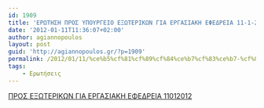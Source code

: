 ```yaml
---
id: 1909
title: 'ΕΡΩΤΗΣΗ ΠΡΟΣ ΥΠΟΥΡΓΕΙΟ ΕΞΩΤΕΡΙΚΩΝ ΓΙΑ ΕΡΓΑΣΙΑΚΗ ΕΦΕΔΡΕΙΑ 11-1-2012'
date: '2012-01-11T11:36:07+02:00'
author: agiannopoulos
layout: post
guid: 'http://agiannopoulos.gr/?p=1909'
permalink: /2012/01/11/%ce%b5%cf%81%cf%89%cf%84%ce%b7%cf%83%ce%b7-%cf%80%cf%81%ce%bf%cf%83-%cf%85%cf%80%ce%bf%cf%85%cf%81%ce%b3%ce%b5%ce%b9%ce%bf-%ce%b5%ce%be%cf%89%cf%84%ce%b5%cf%81%ce%b9%ce%ba%cf%89%ce%bd-%ce%b3%ce%b9/
tags:
    - Ερωτήσεις
---
```


[ΠΡΟΣ ΕΞΩΤΕΡΙΚΩΝ ΓΙΑ ΕΡΓΑΣΙΑΚΗ ΕΦΕΔΡΕΙΑ 11012012](/wp-content/uploads/2012/04/cf80cf81cebfcf83-ceb5cebecf89cf84ceb5cf81ceb9cebacf89cebd-ceb3ceb9ceb1-ceb5cf81ceb3ceb1cf83ceb9ceb1cebaceb7-ceb5cf86ceb5ceb4cf81ceb5.doc)